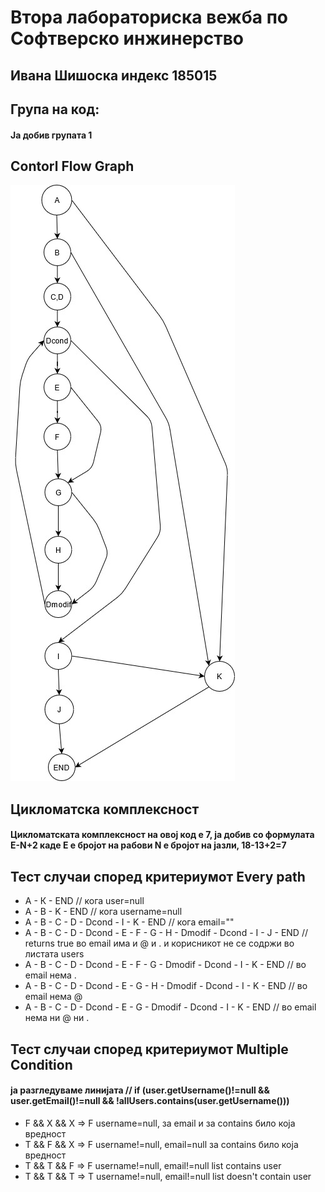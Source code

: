 # Втора лабораториска вежба по Софтверско инжинерство

## Ивана Шишоска индекс 185015
## Група на код:
#### Ја добив групата 1
## Contorl Flow Graph
![Diagram](https://github.com/IvanaShishoska/SI_lab2_185015/blob/master/Untitled%20Diagram.jpg?raw=true)
## Цикломатска комплексност
#### Цикломатската комплексност на овој код е 7, ја добив со формулата E-N+2 каде Е е бројот на рабови N е бројот на јазли, 18-13+2=7
## Тест случаи според критериумот Every path
* А - К - ЕND // кога user=null
* A - B - K - END // кога username=null
* A - B - C - D - Dcond - I - K - END // кога email=""
* A - B - C - D - Dcond - E - F - G - H - Dmodif - Dcond - I - J - END // returns true во email има и @ и . и корисникот не се содржи во листата users
* A - B - C - D - Dcond - E - F - G - Dmodif - Dcond - I - K - END // во email нема .
* A - B - C - D - Dcond - E - G - H - Dmodif - Dcond - I - K - END // во email нема @
* A - B - C - D - Dcond - E - G - Dmodif - Dcond - I - K - END // во email нема ни @ ни .


## Тест случаи според критериумот Multiple Condition
#### ја разгледуваме линијата //  if (user.getUsername()!=null && user.getEmail()!=null && !allUsers.contains(user.getUsername()))
* F && X && X => F username=null, за email и за contains било која вредност
* T && F && X => F username!=null, email=null за contains било која вредност
* T && T && F => F username!=null, email!=null list contains user
* T && T && T => T username!=null, email!=null list doesn't contain user




